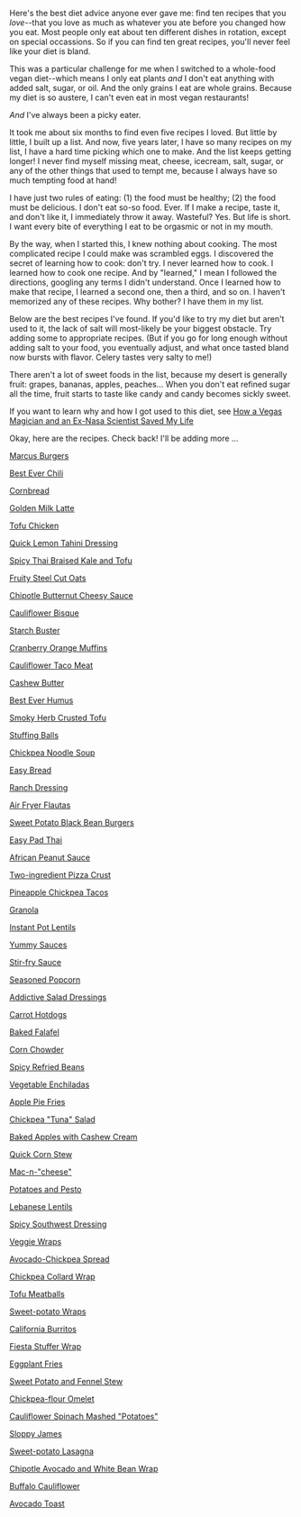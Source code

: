 Here's the best diet advice anyone ever gave me: find ten recipes that you *love*--that you love as much as whatever you ate before you changed how you eat. Most people only eat about ten different dishes in rotation, except on special occassions. So if you can find ten great recipes, you'll never feel like your diet is bland.

This was a particular challenge for me when I switched to a whole-food vegan diet--which means I only eat plants *and* I don't eat anything with added salt, sugar, or oil. And the only grains I eat are whole grains. Because my diet is so austere, I can't even eat in most vegan restaurants! 

*And* I've always been a picky eater. 

It took me about six months to find even five recipes I loved. But little by little, I built up a list. And now, five years later, I have so many recipes on my list, I have a hard time picking which one to make. And the list keeps getting longer! I never find myself missing meat, cheese, icecream, salt, sugar, or any of the other things that used to tempt me, because I always have so much tempting food at hand! 

I have just two rules of eating: (1) the food must be healthy; (2) the food must be delicious. I don't eat so-so food. Ever. If I make a recipe, taste it, and don't like it, I immediately throw it away. Wasteful? Yes. But life is short. I want every bite of everything I eat to be orgasmic or not in my mouth. 

By the way, when I started this, I knew nothing about cooking. The most complicated recipe I could make was scrambled eggs. I discovered the secret of learning how to cook: don't try. I never learned how to cook. I learned how to cook one recipe. And by "learned," I mean I followed the directions, googling any terms I didn't understand. Once I learned how to make that recipe, I learned a second one, then a third, and so on. I haven't memorized any of these recipes. Why bother? I have them in my list.

Below are the best recipes I've found. If you'd like to try my diet but aren't used to it, the lack of salt will most-likely be your biggest obstacle. Try adding some to appropriate recipes. (But if you go for long enough without adding salt to your food, you eventually adjust, and what once tasted bland now bursts with flavor. Celery tastes very salty to me!)

There aren't a lot of sweet foods in the list, because my desert is generally fruit: grapes, bananas, apples, peaches... When you don't eat refined sugar all the time, fruit starts to taste like candy and candy becomes sickly sweet.

If you want to learn why and how I got used to this diet, see [How a Vegas Magician and an Ex-Nasa Scientist Saved My Life](https://www.quora.com/q/vbajaohautkoraiz/how-a-vegas-magician-and-an-ex-nasa-scientist-saved-my-life)

Okay, here are the recipes. Check back! I'll be adding more ...

[Marcus Burgers](marcus-burgers.md)

[Best Ever Chili](best-ever-chili.md)

[Cornbread](cornbread.md)

[Golden Milk Latte](golden-milk-latte.md)

[Tofu Chicken](tofu-chicken.md)

[Quick Lemon Tahini Dressing](quick-lemon-tahini-dressing.md)

[Spicy Thai Braised Kale and Tofu](spicy-thai-braised-kale-and-tofu.md)

[Fruity Steel Cut Oats](fruity-steel-cut-oatmeal.md)

[Chipotle Butternut Cheesy Sauce](chipotle-butternet-cheesy-sauce.md)

[Cauliflower Bisque](cauliflower-bisque.md)

[Starch Buster](starch-buster.md)

[Cranberry Orange Muffins](cranberry-orange-muffins.md)

[Cauliflower Taco Meat](cauliflower-taco-meat.md)

[Cashew Butter](cashew-butter.md)

[Best Ever Humus](best-ever-humus.md)

[Smoky Herb Crusted Tofu](smoky-herb-crusted-tofu.md)

[Stuffing Balls](stuffing-balls.md)

[Chickpea Noodle Soup](chickpea-noodle-soup.md)

[Easy Bread](easy-bread.md)

[Ranch Dressing](ranch-dressing.md)

[Air Fryer Flautas](air-fryer-flautas.md)

[Sweet Potato Black Bean Burgers](sweet-potato-black-bean-burgers.md)

[Easy Pad Thai](easy-pad-thai.md)

[African Peanut Sauce](african-peanut-sauce.md)

[Two-ingredient Pizza Crust](two-ingredient-pizza-crust.md)

[Pineapple Chickpea Tacos](pineapple-chickpea-tacos.md)

[Granola](granola.md)

[Instant Pot Lentils](instant-pot-lentils.md)

[Yummy Sauces](yummy-sauces.md)

[Stir-fry Sauce](stir-fry-sauce.md)

[Seasoned Popcorn](seasoned-popcorn.md)

[Addictive Salad Dressings](addictive-salad-dressings.md)

[Carrot Hotdogs](carrot-hotdogs.md)

[Baked Falafel](baked-falafel.md)

[Corn Chowder](corn-chowder.md)

[Spicy Refried Beans](spicy-refried-beans.md)

[Vegetable Enchiladas](vegetable-enchiladas.md)

[Apple Pie Fries](apple-pie-fries.md)

[Chickpea "Tuna" Salad](chickpea-tuna-salad.md)

[Baked Apples with Cashew Cream](baked-apples-with-cashew-cream.md)

[Quick Corn Stew](quick-corn-stew.md)

[Mac-n-"cheese"](mac-n-cheese.md)

[Potatoes and Pesto](potatoes-and-pesto.md)

[Lebanese Lentils](lebanese-lentils.md)

[Spicy Southwest Dressing](spicy-southwest-dressing.md)

[Veggie Wraps](veggie-wraps.md)

[Avocado-Chickpea Spread](avocado-chickpea-spread.md)

[Chickpea Collard Wrap](chickpea-collard-wrap.md)

[Tofu Meatballs](tofu-meatballs.md)

[Sweet-potato Wraps](sweet-potato-wraps.md)

[California Burritos](california-burritos.md)

[Fiesta Stuffer Wrap](fiesta-stuffer-wrap.md)

[Eggplant Fries](eggplant-fries.md)

[Sweet Potato and Fennel Stew](sweet-potato-and-fennel-stew.md)

[Chickpea-flour Omelet](chickpea-flour-omelet.md)

[Cauliflower Spinach Mashed "Potatoes"](cauliflower-spinach-mashed-potatoes.md)

[Sloppy James](sloppy-james.md)

[Sweet-potato Lasagna](sweet-potato-lasagna.md)

[Chipotle Avocado and White Bean Wrap](chipotle-avocado-and-white-bean-wrap.md)

[Buffalo Cauliflower](buffalo-cauliflower.md)

[Avocado Toast](avocado-toast.md)
